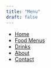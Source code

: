 ```yaml
---
title: "Menu"
draft: false
---
```

<!-- Menu Navigation tile -->
<div class="tile menu-tile">
  <ul>
    <li>
      <a href="/">
        Home
      </a>
    </li>
    <li>
      <a href="/food-menus">
        Food Menus
      </a>
    </li>
    <li>
      <a href="/drinks">
        Drinks
      </a>
    </li>
    <li>
      <a href="/about">
        About
      </a>
    </li>
    <li>
      <a href="/contact">
        Contact
      </a>
    </li>
  </ul>
</div>

